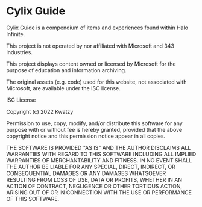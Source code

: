 # Cylix Guide
 
Cylix Guide is a compendium of items and experiences found within Halo Infinite.

This project is not operated by nor affiliated with Microsoft and 343 Industries.

This project displays content owned or licensed by Microsoft for the purpose of education and information archiving.



The original assets (e.g. code) used for this website, not associated with Microsoft, are available under the ISC license.
		

ISC License

Copyright (c) 2022 Kwatzy

Permission to use, copy, modify, and/or distribute this software for any
purpose with or without fee is hereby granted, provided that the above
copyright notice and this permission notice appear in all copies.

THE SOFTWARE IS PROVIDED "AS IS" AND THE AUTHOR DISCLAIMS ALL WARRANTIES WITH
REGARD TO THIS SOFTWARE INCLUDING ALL IMPLIED WARRANTIES OF MERCHANTABILITY
AND FITNESS. IN NO EVENT SHALL THE AUTHOR BE LIABLE FOR ANY SPECIAL, DIRECT,
INDIRECT, OR CONSEQUENTIAL DAMAGES OR ANY DAMAGES WHATSOEVER RESULTING FROM
LOSS OF USE, DATA OR PROFITS, WHETHER IN AN ACTION OF CONTRACT, NEGLIGENCE OR
OTHER TORTIOUS ACTION, ARISING OUT OF OR IN CONNECTION WITH THE USE OR
PERFORMANCE OF THIS SOFTWARE.
